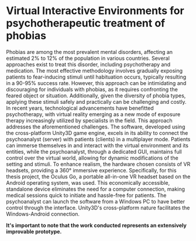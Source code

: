 # Virtual Interactive Environments for psychotherapeutic treatment of phobias


Phobias are among the most prevalent mental disorders, affecting an estimated 2% to 12% of the population in various countries. Several approaches exist to treat this disorder, including psychotherapy and medication.
The most effective methodology involves gradually exposing patients to fear-inducing stimuli until habituation occurs, typically resulting in a 90-95% success rate. However, this approach can be intimidating and discouraging for individuals with phobias, as it requires confronting the feared object or situation. Additionally, given the diversity of phobia types, applying these stimuli safely and practically can be challenging and costly.
In recent years, technological advancements have benefitted psychotherapy, with virtual reality emerging as a new mode of exposure therapy increasingly utilized by specialists in the field. This approach addresses the aforementioned challenges.
The software, developed using the cross-platform Unity3D game engine, excels in its ability to connect the psychoanalyst (server) with patients (clients) in a multiplayer mode. Patients can immerse themselves in and interact with the virtual environment and its entities, while the psychoanalyst, through a dedicated GUI, maintains full control over the virtual world, allowing for dynamic modifications of the setting and stimuli.
To enhance realism, the hardware chosen consists of VR headsets, providing a 360° immersive experience. Specifically, for this thesis project, the Oculus Go, a portable all-in-one VR headset based on the Android operating system, was used. This economically accessible, standalone device eliminates the need for a computer connection, making medical sessions quick to initiate and hassle-free for patients. The psychoanalyst can launch the software from a Windows PC to have better control through the interface. Unity3D's cross-platform nature facilitates the Windows-Android connection.

**It's important to note that the work conducted represents an extensively improvable prototype.**
